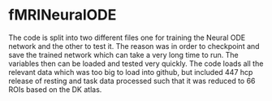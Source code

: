 # fMRINeuralODE

The code is split into two different files one for training the Neural ODE network and the other to test it. The reason was in order to checkpoint and save the trained network
which can take a very long time to run. The variables then can be loaded and tested very quickly. The code loads all the relevant data which was too big to load into github, 
but included 447 hcp release of resting and task data processed such that it was reduced to 66 ROIs based on the DK atlas.  
